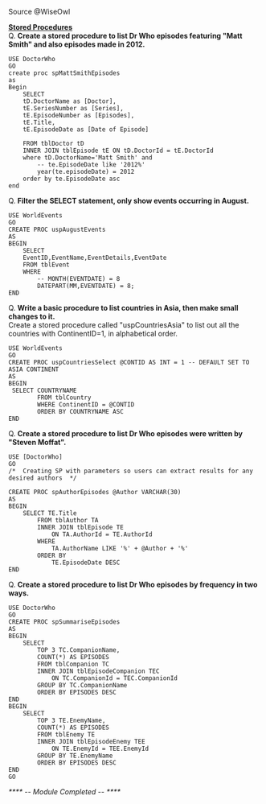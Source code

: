 
Source @WiseOwl<br>

<b>[Stored Procedures](https://www.wiseowl.co.uk/sql/exercises/standard/stored-procedures/)</b><br>
Q. <b>Create a stored procedure to list Dr Who episodes featuring "Matt Smith" and also episodes made in 2012. </b><br>
```
USE DoctorWho
GO
create proc spMattSmithEpisodes 
as
Begin
	SELECT        
	tD.DoctorName as [Doctor], 
	tE.SeriesNumber as [Series], 
	tE.EpisodeNumber as [Episodes], 
	tE.Title, 
	tE.EpisodeDate as [Date of Episode] 
	
	FROM tblDoctor tD
	INNER JOIN tblEpisode tE ON tD.DoctorId = tE.DoctorId
	where tD.DoctorName='Matt Smith' and 
		-- te.EpisodeDate like '2012%'
		year(te.episodeDate) = 2012
	order by te.EpisodeDate asc
end
```

Q. <b>Filter the SELECT statement, only show events occurring in August. </b><br>
```
USE WorldEvents
GO
CREATE PROC uspAugustEvents
AS
BEGIN
	SELECT
	EventID,EventName,EventDetails,EventDate
	FROM tblEvent
	WHERE
		-- MONTH(EVENTDATE) = 8
		DATEPART(MM,EVENTDATE) = 8;
END
```

Q. <b>Write a basic procedure to list countries in Asia, then make small changes to it. </b><br>
Create a stored procedure called "uspCountriesAsia" to list out all the countries with ContinentID=1, in alphabetical order.<br>
```
USE WorldEvents
GO
CREATE PROC uspCountriesSelect @CONTID AS INT = 1 -- DEFAULT SET TO ASIA CONTINENT
AS
BEGIN
 SELECT COUNTRYNAME
		FROM tblCountry
		WHERE ContinentID = @CONTID 
		ORDER BY COUNTRYNAME ASC
END
```

Q. <b>Create a stored procedure to list Dr Who episodes were written by "Steven Moffat". </b><br>
```
USE [DoctorWho]
GO
/*  Creating SP with parameters so users can extract results for any desired authors  */

CREATE PROC spAuthorEpisodes @Author VARCHAR(30)
AS
BEGIN
	SELECT TE.Title
		FROM tblAuthor TA
		INNER JOIN tblEpisode TE
			ON TA.AuthorId = TE.AuthorId
		WHERE
			TA.AuthorName LIKE '%' + @Author + '%'
		ORDER BY
			TE.EpisodeDate DESC
END
```

Q. <b>Create a stored procedure to list Dr Who episodes by frequency in two ways. </b><br>
```
USE DoctorWho
GO
CREATE PROC spSummariseEpisodes
AS
BEGIN
	SELECT 
		TOP 3 TC.CompanionName,
		COUNT(*) AS EPISODES
		FROM tblCompanion TC
		INNER JOIN tblEpisodeCompanion TEC
			ON TC.CompanionId = TEC.CompanionId
		GROUP BY TC.CompanionName
		ORDER BY EPISODES DESC
END
BEGIN
	SELECT 
		TOP 3 TE.EnemyName,
		COUNT(*) AS EPISODES
		FROM tblEnemy TE
		INNER JOIN tblEpisodeEnemy TEE
			ON TE.EnemyId = TEE.EnemyId
		GROUP BY TE.EnemyName
		ORDER BY EPISODES DESC
END
GO
```

<I> **** -- Module Completed -- ****</i>
